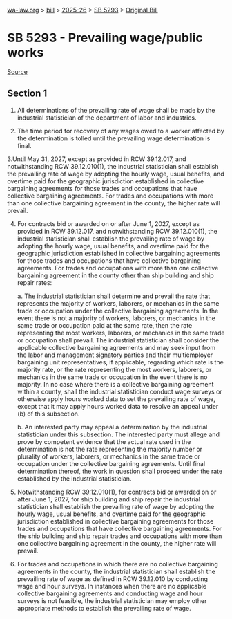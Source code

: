 [wa-law.org](/) > [bill](/bill/) > [2025-26](/bill/2025-26/) > [SB 5293](/bill/2025-26/sb/5293/) > [Original Bill](/bill/2025-26/sb/5293/1/)

# SB 5293 - Prevailing wage/public works

[Source](http://lawfilesext.leg.wa.gov/biennium/2025-26/Pdf/Bills/Senate%20Bills/5293.pdf)

## Section 1
1. All determinations of the prevailing rate of wage shall be made by the industrial statistician of the department of labor and industries.

2. The time period for recovery of any wages owed to a worker affected by the determination is tolled until the prevailing wage determination is final.

3.Until May 31, 2027, except as provided in RCW 39.12.017, and notwithstanding RCW 39.12.010(1), the industrial statistician shall establish the prevailing rate of wage by adopting the hourly wage, usual benefits, and overtime paid for the geographic jurisdiction established in collective bargaining agreements for those trades and occupations that have collective bargaining agreements. For trades and occupations with more than one collective bargaining agreement in the county, the higher rate will prevail.

4. For contracts bid or awarded on or after June 1, 2027, except as provided in RCW 39.12.017, and notwithstanding RCW 39.12.010(1), the industrial statistician shall establish the prevailing rate of wage by adopting the hourly wage, usual benefits, and overtime paid for the geographic jurisdiction established in collective bargaining agreements for those trades and occupations that have collective bargaining agreements. For trades and occupations with more than one collective bargaining agreement in the county other than ship building and ship repair rates:

    a. The industrial statistician shall determine and prevail the rate that represents the majority of workers, laborers, or mechanics in the same trade or occupation under the collective bargaining agreements. In the event there is not a majority of workers, laborers, or mechanics in the same trade or occupation paid at the same rate, then the rate representing the most workers, laborers, or mechanics in the same trade or occupation shall prevail. The industrial statistician shall consider the applicable collective bargaining agreements and may seek input from the labor and management signatory parties and their multiemployer bargaining unit representatives, if applicable, regarding which rate is the majority rate, or the rate representing the most workers, laborers, or mechanics in the same trade or occupation in the event there is no majority. In no case where there is a collective bargaining agreement within a county, shall the industrial statistician conduct wage surveys or otherwise apply hours worked data to set the prevailing rate of wage, except that it may apply hours worked data to resolve an appeal under (b) of this subsection.

    b. An interested party may appeal a determination by the industrial statistician under this subsection. The interested party must allege and prove by competent evidence that the actual rate used in the determination is not the rate representing the majority number or plurality of workers, laborers, or mechanics in the same trade or occupation under the collective bargaining agreements. Until final determination thereof, the work in question shall proceed under the rate established by the industrial statistician.

5. Notwithstanding RCW 39.12.010(1), for contracts bid or awarded on or after June 1, 2027, for ship building and ship repair the industrial statistician shall establish the prevailing rate of wage by adopting the hourly wage, usual benefits, and overtime paid for the geographic jurisdiction established in collective bargaining agreements for those trades and occupations that have collective bargaining agreements. For the ship building and ship repair trades and occupations with more than one collective bargaining agreement in the county, the higher rate will prevail.

6. For trades and occupations in which there are no collective bargaining agreements in the county, the industrial statistician shall establish the prevailing rate of wage as defined in RCW 39.12.010 by conducting wage and hour surveys. In instances when there are no applicable collective bargaining agreements and conducting wage and hour surveys is not feasible, the industrial statistician may employ other appropriate methods to establish the prevailing rate of wage.
